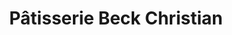 ---
title: "Pâtisserie Beck Christian"
url: /carspach/patisserie-beck-christian/
shop: pâtisserie
---